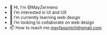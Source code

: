- 👋 Hi, I’m @MayZermeno
- 👀 I’m interested in UI and UX
- 🌱 I’m currently learning web design
- 💞️ I’m looking to collaborate on web design
- 📫 How to reach me mayfassmich@gmail.com

<!---
MayZermeno/MayZermeno is a ✨ special ✨ repository because its `README.md` (this file) appears on your GitHub profile.
You can click the Preview link to take a look at your changes.
--->
